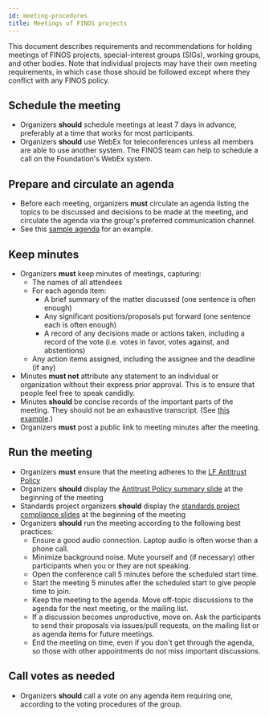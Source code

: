 ```yaml
---
id: meeting-procedures
title: Meetings of FINOS projects
---
```


This document describes requirements and recommendations for holding meetings of FINOS projects, special-interest groups (SIGs), working groups, and other bodies. Note that individual projects may have their own meeting requirements, in which case those should be followed except where they conflict with any FINOS policy.

## Schedule the meeting
* Organizers **should** schedule meetings at least 7 days in advance, preferably at a time that works for most participants. 
* Organizers **should** use WebEx for teleconferences unless all members are able to use another system. The FINOS team can help to schedule a call on the Foundation's WebEx system.

##  Prepare and circulate an agenda
* Before each meeting, organizers **must** circulate an agenda listing the topics to be discussed and decisions to be made at the meeting, and circulate the agenda via the group's preferred communication channel.
* See this [sample agenda](https://github.com/finos/project-blueprint/issues/new?template=meeting-minutes.md) for an example.

## Keep minutes
* Organizers **must** keep minutes of meetings, capturing:
  * The names of all attendees
  * For each agenda item:
    * A brief summary of the matter discussed (one sentence is often enough)
    * Any significant positions/proposals put forward (one sentence each is often enough)
    * A record of any decisions made or actions taken, including a record of the vote (i.e. votes in favor, votes against, and abstentions)
  * Any action items assigned, including the assignee and the deadline (if any)
* Minutes **must not** attribute any statement to an individual or organization without their express prior approval. This is to ensure that people feel free to speak candidly.
* Minutes **should** be concise records of the important parts of the meeting. They should not be an exhaustive transcript. (See [this example](https://github.com/finos/FDC3/issues/481).)
* Organizers **must** post a public link to meeting minutes after the meeting. 

## Run the meeting
* Organizers **must** ensure that the meeting adheres to the [LF Antitrust Policy](http://www.linuxfoundation.org/antitrust-policy)
* Organizers **should** display the [Antitrust Policy summary slide](/Compliance-Slides/Antitrust-Compliance-Slide.pdf) at the beginning of the meeting
* Standards project organizers **should** display the [standards project compliance slides](/Compliance-Slides/Standards-Project-Compliance-Slides.pdf) at the beginning of the meeting
* Organizers **should** run the meeting according to the following best practices:
  * Ensure a good audio connection. Laptop audio is often worse than a phone call.
  * Minimize background noise. Mute yourself and (if necessary) other participants when you or they are not speaking.
  * Open the conference call 5 minutes before the scheduled start time.
  * Start the meeting 5 minutes after the scheduled start to give people time to join.
  * Keep the meeting to the agenda. Move off-topic discussions to the agenda for the next meeting, or the mailing list.
  * If a discussion becomes unproductive, move on. Ask the participants to send their proposals via issues/pull requests, on the mailing list or as agenda items for future meetings.
  * End the meeting on time, even if you don't get through the agenda, so those with other appointments do not miss important discussions.

## Call votes as needed
* Organizers **should** call a vote on any agenda item requiring one, according to the voting procedures of the group.

